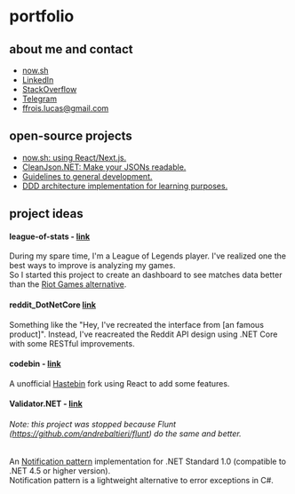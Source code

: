 # portfolio

## about me and contact 
* [now.sh](https://frvs.now.sh/)
* [LinkedIn](https://www.linkedin.com/in/frvs/)
* [StackOverflow](https://stackoverflow.com/users/11401138/lucas-frois)
* [Telegram](http://t.me/lucas_frois)
* [ffrois.lucas@gmail.com](mailto:ffrois.lucas@gmail.com)

## open-source projects 
* [now.sh: using React/Next.js.](https://frvs.now.sh/)
* [CleanJson.NET: Make your JSONs readable.](https://github.com/frvs/CleanJson.NET)
* [Guidelines to general development.](https://github.com/frvs/guidelines)
* [DDD architecture implementation for learning purposes.](https://github.com/frvs/MinimalDDD_DotNetCore)

## project ideas
#### league-of-stats - [link](https://github.com/frvs/league-of-stats)  
During my spare time, I'm a League of Legends player. I've realized one the best ways to improve is analyzing my games.  
So I started this project to create an dashboard to see matches data better than the [Riot Games alternative](https://matchhistory.br.leagueoflegends.com/pt/).


#### reddit_DotNetCore [link](https://github.com/frvs/reddit_DotNetCore)  
Something like the "Hey, I've recreated the interface from [an famous product]". Instead, I've reacreated the Reddit API design using .NET Core with some RESTful improvements.


#### codebin - [link](https://github.com/frvs/codebin) 
A unofficial [Hastebin](https://hastebin.com/about.md) fork using React to add some features.
#### Validator.NET - [link](https://github.com/frvs/Validator.NET)  
###### Note: this project was stopped because Flunt (https://github.com/andrebaltieri/flunt) do the same and better.
An [Notification pattern](https://martinfowler.com/eaaDev/Notification.html) implementation for .NET Standard 1.0 (compatible to .NET 4.5 or higher version).  
Notification pattern is a lightweight alternative to error exceptions in C#. 

